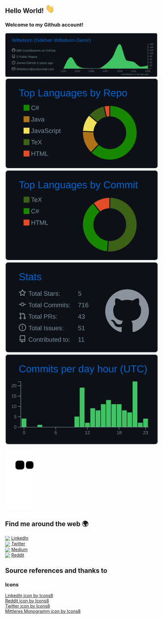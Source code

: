 <!-- tell more about you here -->

## Hello World! <img src="./Assets/Hi.gif" width="30px"></h2>
### Welcome to my Github account!

[![](https://raw.githubusercontent.com/Witteborn/Witteborn/develop/profile-summary-card-output/github_dark/0-profile-details.svg)](https://github.com/vn7n24fzkq/github-profile-summary-cards)
[![](https://raw.githubusercontent.com/Witteborn/Witteborn/develop/profile-summary-card-output/github_dark/1-repos-per-language.svg)](https://github.com/vn7n24fzkq/github-profile-summary-cards)
[![](https://raw.githubusercontent.com/Witteborn/Witteborn/develop/profile-summary-card-output/github_dark/2-most-commit-language.svg)](https://github.com/vn7n24fzkq/github-profile-summary-cards)
[![](https://raw.githubusercontent.com/Witteborn/Witteborn/develop/profile-summary-card-output/github_dark/3-stats.svg)](https://github.com/vn7n24fzkq/github-profile-summary-cards)
[![](https://raw.githubusercontent.com/Witteborn/Witteborn/develop/profile-summary-card-output/github_dark/4-productive-time.svg)](https://github.com/vn7n24fzkq/github-profile-summary-cards)

![Snake animation](https://github.com/preethamb97/preethamb97/blob/output/github-contribution-grid-snake.svg)


## Find me around the web 🌍

[<img align="center" height="40" src="https://img.icons8.com/color/48/000000/linkedin.png"/>](https://www.linkedin.com/in/g%C3%B6khan-witteborn-demir-2582a1220/) [LinkedIn](https://www.linkedin.com/in/g%C3%B6khan-witteborn-demir-2582a1220/) <br>
[<img align="center" height="40" src="https://img.icons8.com/fluent/144/000000/twitter.png"/>](https://twitter.com/WittebornDemir)
[Twitter](https://twitter.com/WittebornDemir) <br>
[<img align="center" height="40" src="https://img.icons8.com/ios-filled/50/000000/medium-monogram--v1.png"/>](https://medium.com/@witteborn)
[Medium](https://medium.com/@witteborn) <br>
[<img align="center" height="40" src="https://img.icons8.com/fluency/240/000000/reddit.png"/>](https://www.reddit.com/u/Witteborn)
[Reddit](https://www.reddit.com/u/Witteborn) <br>



<!--
## My Resume
[<img align="center" height="50" src="https://img.icons8.com/fluent/144/000000/resume-website.png"/>](./Resume.md) [Resume](./Resume.md)
<br/>
[![made-with-latex](https://img.shields.io/badge/Made%20with-LaTeX-1f425f.svg)](https://www.latex-project.org/)
-->

## Source references and thanks to
### Icons
<a href="https://icons8.com/icon/13930/linkedin">LinkedIn icon by Icons8</a>
<br>
<a href="https://icons8.com/icon/h3FOPWMfgNnV/reddit">Reddit icon by Icons8</a>
<br>
<a href="https://icons8.com/icon/5MQ0gPAYYx7a/twitter">Twitter icon by Icons8</a>
<br>
<a href="https://icons8.com/icon/110611/mittleres-monogramm">Mittleres Monogramm icon by Icons8</a>
